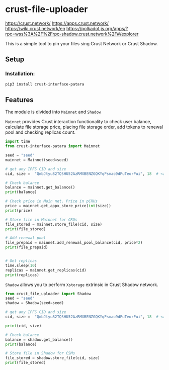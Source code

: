 # crust-file-uploader

https://crust.network/
https://apps.crust.network/
https://wiki.crust.network/en
https://polkadot.js.org/apps/?rpc=wss%3A%2F%2Frpc-shadow.crust.network%2F#/explorer

This is a simple tool to pin your files sing Crust Network or Crust Shadow.

## Setup
### Installation:
```bash
pip3 install crust-interface-patara
```

## Features

The module is divided into `Mainnet` and `Shadow`

`Mainnet` provides Crust interaction functionality to check user balance, calculate file storage price, placing
file storage order, add tokens to renewal pool and checking replicas count.

```python
import time
from crust-interface-patara import Mainnet

seed = "seed"
mainnet = Mainnet(seed=seed)

# get any IPFS CID and size
cid, size =  "QmbJtyu82TQSHU52AzRMXBENZGQKYqPsmao9dPuTeorPui", 18  # <any way to get an IPFS CID and size. One may use ipfshttpclient2 from IPFS-Toolkit>

# Check balance
balance = mainnet.get_balance()
print(balance)

# Check price in Main net. Price in pCRUs
price = mainnet.get_appx_store_price(int(size))
print(price)

# Store file in Mainnet for CRUs
file_stored = mainnet.store_file(cid, size)
print(file_stored)

# Add renewal pool
file_prepaid = mainnet.add_renewal_pool_balance(cid, price*2)
print(file_prepaid)


# Get replicas
time.sleep(10)
replicas = mainnet.get_replicas(cid)
print(replicas)

```

`Shadow` allows you to perform `Xstorage` extrinsic in Crust Shadow network.
```python
from crust_file_uploader import Shadow
seed = "seed"
shadow = Shadow(seed=seed)

# get any IPFS CID and size
cid, size =  "QmbJtyu82TQSHU52AzRMXBENZGQKYqPsmao9dPuTeorPui", 18  # <any way to get an IPFS CID and size. One may use ipfshttpclient2 from IPFS-Toolkit>

print(cid, size)

# Check balance
balance = shadow.get_balance()
print(balance)

# Store file in Shadow for CSMs
file_stored = shadow.store_file(cid, size)
print(file_stored)
```
